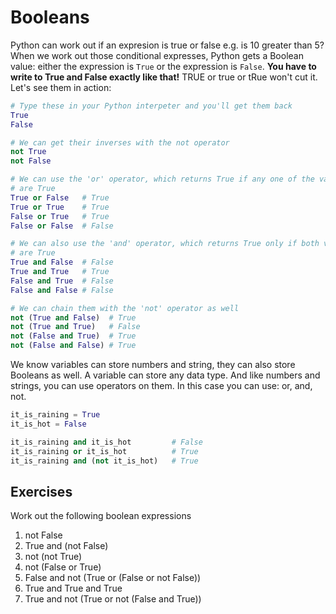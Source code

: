 # Booleans

Python can work out if an expresion is true or false e.g. is 10 greater than 5? When we work out those conditional expresses, Python gets a Boolean value: either the expression is `True` or the expression is `False`. **You have to write to True and False exactly like that!** TRUE or true or tRue won't cut it. Let's see them in action:

```python
# Type these in your Python interpeter and you'll get them back
True
False

# We can get their inverses with the not operator
not True
not False

# We can use the 'or' operator, which returns True if any one of the values
# are True
True or False   # True
True or True    # True
False or True   # True
False or False  # False

# We can also use the 'and' operator, which returns True only if both values
# are True
True and False  # False
True and True   # True
False and True  # False
False and False # False

# We can chain them with the 'not' operator as well
not (True and False)  # True
not (True and True)   # False
not (False and True)  # True
not (False and False) # True
```

We know variables can store numbers and string, they can also store Booleans as well. A variable can store any data type. And like numbers and strings, you can use operators on them. In this case you can use: or, and, not.

```python
it_is_raining = True
it_is_hot = False

it_is_raining and it_is_hot         # False
it_is_raining or it_is_hot          # True
it_is_raining and (not it_is_hot)   # True
```

## Exercises

Work out the following boolean expressions

1. not False
2. True and \(not False\)
3. not \(not True\)
4. not \(False or True\)
5. False and not \(True or \(False or not False\)\)
6. True and True and True
7. True and not \(True or not \(False and True\)\)

